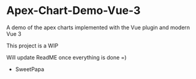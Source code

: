 # Apex-Chart-Demo-Vue-3
A demo of the apex charts implemented with the Vue plugin and modern Vue 3

This project is a WIP

Will update ReadME once everything is done =) 

- SweetPapa
